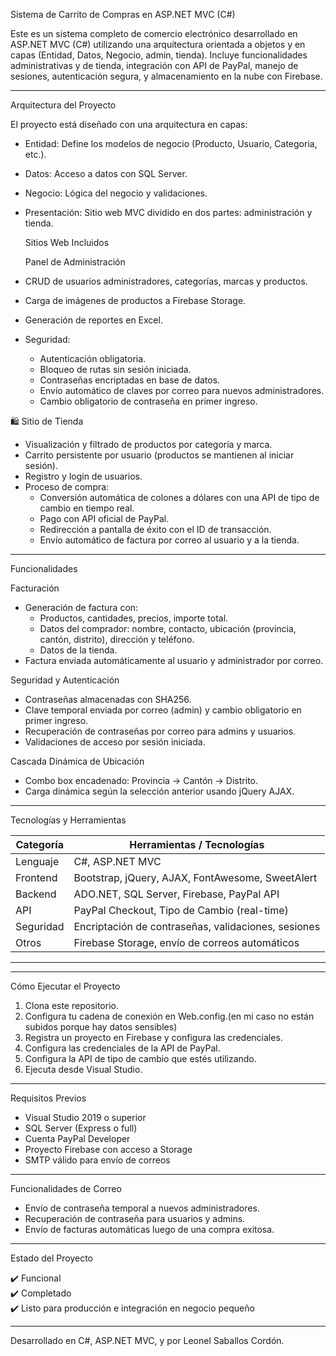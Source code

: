 Sistema de Carrito de Compras en ASP.NET MVC (C#)

Este es un sistema completo de comercio electrónico desarrollado en ASP.NET MVC (C#) utilizando una arquitectura orientada a objetos y en capas (Entidad, Datos, Negocio, admin, tienda). Incluye funcionalidades administrativas y de tienda, integración con API de PayPal, manejo de sesiones, autenticación segura, y almacenamiento en la nube con Firebase.

---

 Arquitectura del Proyecto

El proyecto está diseñado con una arquitectura en capas:

- Entidad: Define los modelos de negocio (Producto, Usuario, Categoria, etc.).
- Datos: Acceso a datos con SQL Server.
- Negocio: Lógica del negocio y validaciones.
- Presentación: Sitio web MVC dividido en dos partes: administración y tienda.

  Sitios Web Incluidos

  Panel de Administración

- CRUD de usuarios administradores, categorías, marcas y productos.
- Carga de imágenes de productos a Firebase Storage.
- Generación de reportes en Excel.
- Seguridad:
  - Autenticación obligatoria.
  - Bloqueo de rutas sin sesión iniciada.
  - Contraseñas encriptadas en base de datos.
  - Envío automático de claves por correo para nuevos administradores.
  - Cambio obligatorio de contraseña en primer ingreso.

🛍️ Sitio de Tienda

- Visualización y filtrado de productos por categoría y marca.
- Carrito persistente por usuario (productos se mantienen al iniciar sesión).
- Registro y login de usuarios.
- Proceso de compra:
  - Conversión automática de colones a dólares con una API de tipo de cambio en tiempo real.
  - Pago con API oficial de PayPal.
  - Redirección a pantalla de éxito con el ID de transacción.
  - Envío automático de factura por correo al usuario y a la tienda.

---
 Funcionalidades 

 Facturación

- Generación de factura con:
  - Productos, cantidades, precios, importe total.
  - Datos del comprador: nombre, contacto, ubicación (provincia, cantón, distrito), dirección y teléfono.
  - Datos de la tienda.
- Factura enviada automáticamente al usuario y administrador por correo.

 Seguridad y Autenticación

- Contraseñas almacenadas con SHA256.
- Clave temporal enviada por correo (admin) y cambio obligatorio en primer ingreso.
- Recuperación de contraseñas por correo para admins y usuarios.
- Validaciones de acceso por sesión iniciada.

 Cascada Dinámica de Ubicación

- Combo box encadenado: Provincia → Cantón → Distrito.
- Carga dinámica según la selección anterior usando jQuery AJAX.

---

 Tecnologías y Herramientas

| Categoría     | Herramientas / Tecnologías |
|---------------|----------------------------|
| Lenguaje      | C#, ASP.NET MVC            |
| Frontend      | Bootstrap, jQuery, AJAX, FontAwesome, SweetAlert |
| Backend       | ADO.NET, SQL Server, Firebase, PayPal API |
| API           | PayPal Checkout, Tipo de Cambio (real-time) |
| Seguridad     | Encriptación de contraseñas, validaciones, sesiones |
| Otros         | Firebase Storage, envío de correos automáticos |

---


---

Cómo Ejecutar el Proyecto

1. Clona este repositorio.
2. Configura tu cadena de conexión en Web.config.(en mi caso no están subidos porque hay datos sensibles)
3. Registra un proyecto en Firebase y configura las credenciales.
4. Configura las credenciales de la API de PayPal.
5. Configura la API de tipo de cambio que estés utilizando.
6. Ejecuta desde Visual Studio.

---

 Requisitos Previos

- Visual Studio 2019 o superior
- SQL Server (Express o full)
- Cuenta PayPal Developer
- Proyecto Firebase con acceso a Storage
- SMTP válido para envío de correos

---

 Funcionalidades de Correo

- Envío de contraseña temporal a nuevos administradores.
- Recuperación de contraseña para usuarios y admins.
- Envío de facturas automáticas luego de una compra exitosa.

---

 Estado del Proyecto

✔️ Funcional  
✔️ Completado  
✔️ Listo para producción e integración en negocio pequeño

---
Desarrollado en C#, ASP.NET MVC, y  por Leonel Saballos Cordón.


